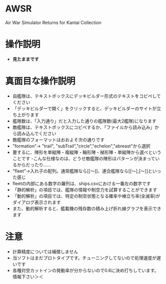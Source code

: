 # AWSR
Air War Simulator Returns for Kantai Collection

# 操作説明
- **見たままです**

# 真面目な操作説明
- 自艦隊は、テキストボックスにデッキビルダー形式のテキストをコピペしてください
 - 「デッキビルダーで開く」をクリックすると、デッキビルダーのサイトが立ち上がります
 - 艦隊数は、「入力通り」だと入力した通りの艦隊数(最大2艦隊)になります
- 敵艦隊は、テキストボックスにコピペするか、「ファイルから読み込み」から読み込んでください
- 敵艦隊のフォーマットはおおよそ次の通りです
 - "formation"→ "trail", "subTrail","circle","echelon","abreast"から選択
 - 要するに、陣形を単縦陣・複縦陣・輪形陣・梯形陣・単縦陣から選べということです
 -こんな仕様なのは、どうせ敵艦隊の陣形はパターンが決まっているからだったり……
 - "fleet"→入れ子の配列。通常艦隊なら[[～]]、連合艦隊なら[[～],[～]]といった感じ
 - fleetの内部にある数字の羅列は、ships.csvにおける一番左の数字です
- 「静的解析」の項目では、艦隊の情報や制空力を試算することができます
- 「動的解析」の項目では、特定の制空状態となる確率や棒立ち率(全滅率)がダイアログ表示されます
 - また、動的解析すると、艦載機の残存数の積み上げ折れ線グラフを表示できます

# 注意
- 計算精度については補償しません
- 当ソフトはまだプロトタイプです。チューニングしてないので処理速度が遅いです
- 各種対空カットインの発動率が分からないので0.6に決め打ちしています。情報下さい＞＜
